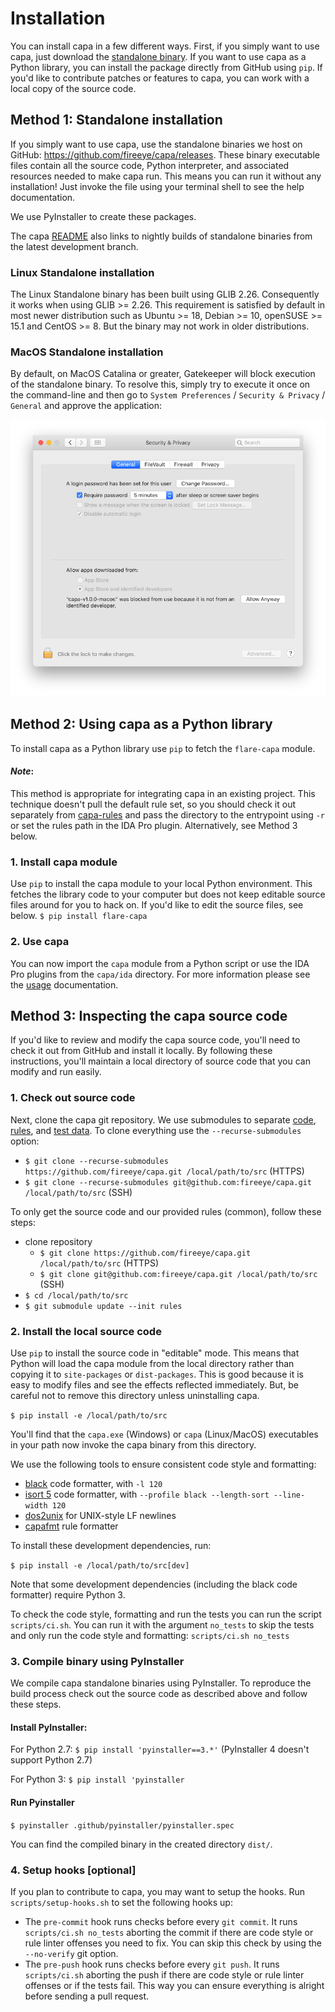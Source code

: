 # Installation
You can install capa in a few different ways. First, if you simply want to use capa, just download the [standalone binary](https://github.com/fireeye/capa/releases). If you want to use capa as a Python library, you can install the package directly from GitHub using `pip`. If you'd like to contribute patches or features to capa, you can work with a local copy of the source code.

## Method 1: Standalone installation
If you simply want to use capa, use the standalone binaries we host on GitHub: https://github.com/fireeye/capa/releases. These binary executable files contain all the source code, Python interpreter, and associated resources needed to make capa run. This means you can run it without any installation! Just invoke the file using your terminal shell to see the help documentation.

We use PyInstaller to create these packages.

The capa [README](../README.md#download) also links to nightly builds of standalone binaries from the latest development branch.

### Linux Standalone installation

The Linux Standalone binary has been built using GLIB 2.26.
Consequently it works when using GLIB >= 2.26.
This requirement is satisfied by default in most newer distribution such as Ubuntu >= 18, Debian >= 10, openSUSE >= 15.1 and CentOS >= 8.
But the binary may not work in older distributions.

### MacOS Standalone installation

By default, on MacOS Catalina or greater, Gatekeeper will block execution of the standalone binary. To resolve this, simply try to execute it once on the command-line and then go to `System Preferences` / `Security & Privacy` / `General` and approve the application:

![approve dialog](img/approve.png)

## Method 2: Using capa as a Python library
To install capa as a Python library use `pip` to fetch the `flare-capa` module.

#### *Note*:
This method is appropriate for integrating capa in an existing project.
This technique doesn't pull the default rule set, so you should check it out separately from [capa-rules](https://github.com/fireeye/capa-rules/) and pass the directory to the entrypoint using `-r` or set the rules path in the IDA Pro plugin.
Alternatively, see Method 3 below.

### 1. Install capa module
Use `pip` to install the capa module to your local Python environment. This fetches the library code to your computer but does not keep editable source files around for you to hack on. If you'd like to edit the source files, see below. `$ pip install flare-capa`

### 2. Use capa
You can now import the `capa` module from a Python script or use the IDA Pro plugins from the `capa/ida` directory. For more information please see the [usage](usage.md) documentation.

## Method 3: Inspecting the capa source code
If you'd like to review and modify the capa source code, you'll need to check it out from GitHub and install it locally. By following these instructions, you'll maintain a local directory of source code that you can modify and run easily. 

### 1. Check out source code
Next, clone the capa git repository.
We use submodules to separate [code](https://github.com/fireeye/capa), [rules](https://github.com/fireeye/capa-rules), and [test data](https://github.com/fireeye/capa-testfiles).
To clone everything use the `--recurse-submodules` option:
- `$ git clone --recurse-submodules https://github.com/fireeye/capa.git /local/path/to/src` (HTTPS)
- `$ git clone --recurse-submodules git@github.com:fireeye/capa.git /local/path/to/src` (SSH)

To only get the source code and our provided rules (common), follow these steps:
- clone repository
  - `$ git clone https://github.com/fireeye/capa.git /local/path/to/src` (HTTPS)
  - `$ git clone git@github.com:fireeye/capa.git /local/path/to/src` (SSH)
- `$ cd /local/path/to/src`
- `$ git submodule update --init rules`

### 2. Install the local source code
Use `pip` to install the source code in "editable" mode. This means that Python will load the capa module from the local directory rather than copying it to `site-packages` or `dist-packages`. This is good because it is easy to modify files and see the effects reflected immediately. But, be careful not to remove this directory unless uninstalling capa.

`$ pip install -e /local/path/to/src`

You'll find that the `capa.exe` (Windows) or `capa` (Linux/MacOS) executables in your path now invoke the capa binary from this directory.

We use the following tools to ensure consistent code style and formatting:
  - [black](https://github.com/psf/black) code formatter, with `-l 120`
  - [isort 5](https://pypi.org/project/isort/) code formatter, with `--profile black --length-sort --line-width 120`
  - [dos2unix](https://linux.die.net/man/1/dos2unix) for UNIX-style LF newlines
  - [capafmt](https://github.com/fireeye/capa/blob/master/scripts/capafmt.py) rule formatter

To install these development dependencies, run:

`$ pip install -e /local/path/to/src[dev]`

Note that some development dependencies (including the black code formatter) require Python 3.

To check the code style, formatting and run the tests you can run the script `scripts/ci.sh`.
You can run it with the argument `no_tests` to skip the tests and only run the code style and formatting: `scripts/ci.sh no_tests`

### 3. Compile binary using PyInstaller
We compile capa standalone binaries using PyInstaller. To reproduce the build process check out the source code as described above and follow these steps.

#### Install PyInstaller:
For Python 2.7: `$ pip install 'pyinstaller==3.*'` (PyInstaller 4 doesn't support Python 2.7)

For Python 3: `$ pip install 'pyinstaller`

#### Run Pyinstaller
`$ pyinstaller .github/pyinstaller/pyinstaller.spec`

You can find the compiled binary in the created directory `dist/`.

### 4. Setup hooks [optional]
If you plan to contribute to capa, you may want to setup the hooks.
Run `scripts/setup-hooks.sh` to set the following hooks up:
- The `pre-commit` hook runs checks before every `git commit`.
  It runs `scripts/ci.sh no_tests` aborting the commit if there are code style or rule linter offenses you need to fix.
  You can skip this check by using the `--no-verify` git option.
- The `pre-push` hook runs checks before every `git push`.
  It runs `scripts/ci.sh` aborting the push if there are code style or rule linter offenses or if the tests fail.
  This way you can ensure everything is alright before sending a pull request.

